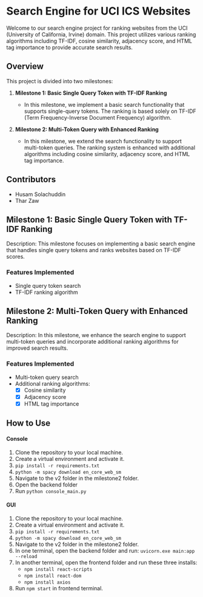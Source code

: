 # Search Engine for UCI ICS Websites

Welcome to our search engine project for ranking websites from the UCI (University of California, Irvine) domain. This project utilizes various ranking algorithms including TF-IDF, cosine similarity, adjacency score, and HTML tag importance to provide accurate search results.

## Overview

This project is divided into two milestones:

1. **Milestone 1: Basic Single Query Token with TF-IDF Ranking**
    - In this milestone, we implement a basic search functionality that supports single-query tokens. The ranking is based solely on TF-IDF (Term Frequency-Inverse Document Frequency) algorithm.

2. **Milestone 2: Multi-Token Query with Enhanced Ranking**
    - In this milestone, we extend the search functionality to support multi-token queries. The ranking system is enhanced with additional algorithms including cosine similarity, adjacency score, and HTML tag importance.

## Contributors

- Husam Solachuddin
- Thar Zaw

## Milestone 1: Basic Single Query Token with TF-IDF Ranking

Description: This milestone focuses on implementing a basic search engine that handles single query tokens and ranks websites based on TF-IDF scores.

### Features Implemented

- Single query token search
- TF-IDF ranking algorithm

## Milestone 2: Multi-Token Query with Enhanced Ranking

Description: In this milestone, we enhance the search engine to support multi-token queries and incorporate additional ranking algorithms for improved search results.

### Features Implemented

- Multi-token query search
- Additional ranking algorithms:
  - [x] Cosine similarity
  - [x] Adjacency score
  - [x] HTML tag importance

## How to Use
#### Console
1. Clone the repository to your local machine.
2. Create a virtual environment and activate it.
3. ```pip install -r requirements.txt```
4. ```python -m spacy download en_core_web_sm```
5. Navigate to the v2 folder in the milestone2 folder.
6. Open the backend folder
7. Run ```python console_main.py```

#### GUI
1. Clone the repository to your local machine.
2. Create a virtual environment and activate it.
3. ```pip install -r requirements.txt```
4. ```python -m spacy download en_core_web_sm```
5. Navigate to the v2 folder in the milestone2 folder.
6. In one terminal, open the backend folder and run: ```uvicorn.exe main:app --reload```
7. In another terminal, open the frontend folder and run these three installs:
   - ```npm install react-scripts```
   - ```npm install react-dom```
   - ```npm install axios```
8. Run ```npm start``` in frontend terminal.
